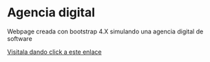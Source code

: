 <h1>Agencia digital</h1>
<p>Webpage creada con bootstrap 4.X simulando una agencia digital de software</p>


<a href= "https://darwindev.github.io/agencia_digital/">Visitala dando click a este enlace</a>


